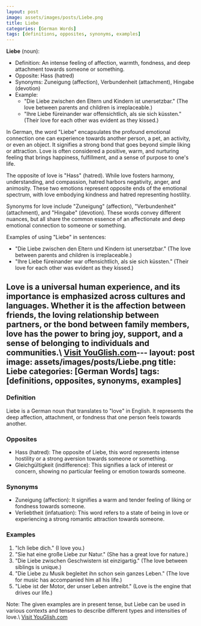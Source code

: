 ```yaml
---
layout: post
image: assets/images/posts/Liebe.png
title: Liebe
categories: [German Words]
tags: [definitions, opposites, synonyms, examples]
---
```


**Liebe** (noun): 

- Definition: An intense feeling of affection, warmth, fondness, and deep attachment towards someone or something.
- Opposite: Hass (hatred)
- Synonyms: Zuneigung (affection), Verbundenheit (attachment), Hingabe (devotion)
- Example: 
  - "Die Liebe zwischen den Eltern und Kindern ist unersetzbar." (The love between parents and children is irreplaceable.)
  - "Ihre Liebe füreinander war offensichtlich, als sie sich küssten." (Their love for each other was evident as they kissed.)

In German, the word "Liebe" encapsulates the profound emotional connection one can experience towards another person, a pet, an activity, or even an object. It signifies a strong bond that goes beyond simple liking or attraction. Love is often considered a positive, warm, and nurturing feeling that brings happiness, fulfillment, and a sense of purpose to one's life.

The opposite of love is "Hass" (hatred). While love fosters harmony, understanding, and compassion, hatred harbors negativity, anger, and animosity. These two emotions represent opposite ends of the emotional spectrum, with love embodying kindness and hatred representing hostility.

Synonyms for love include "Zuneigung" (affection), "Verbundenheit" (attachment), and "Hingabe" (devotion). These words convey different nuances, but all share the common essence of an affectionate and deep emotional connection to someone or something.

Examples of using "Liebe" in sentences:
- "Die Liebe zwischen den Eltern und Kindern ist unersetzbar." (The love between parents and children is irreplaceable.)
- "Ihre Liebe füreinander war offensichtlich, als sie sich küssten." (Their love for each other was evident as they kissed.)

Love is a universal human experience, and its importance is emphasized across cultures and languages. Whether it is the affection between friends, the loving relationship between partners, or the bond between family members, love has the power to bring joy, support, and a sense of belonging to individuals and communities.\ <a id="yg-widget-0" class="youglish-widget" data-query="Liebe" data-lang="german" data-components="8412" data-auto-start="0" data-bkg-color="theme_light" data-title="How%20to%20pronounce%20Liebe%20in%20German"  rel="nofollow" href="https://youglish.com">Visit YouGlish.com</a><script async src="https://youglish.com/public/emb/widget.js" charset="utf-8"></script>---
layout: post
image: assets/images/posts/Liebe.png
title: Liebe
categories: [German Words]
tags: [definitions, opposites, synonyms, examples]
---

### Definition

Liebe is a German noun that translates to "love" in English. It represents the deep affection, attachment, or fondness that one person feels towards another.

### Opposites

- Hass (hatred): The opposite of Liebe, this word represents intense hostility or a strong aversion towards someone or something.
- Gleichgültigkeit (indifference): This signifies a lack of interest or concern, showing no particular feeling or emotion towards someone.

### Synonyms

- Zuneigung (affection): It signifies a warm and tender feeling of liking or fondness towards someone.
- Verliebtheit (infatuation): This word refers to a state of being in love or experiencing a strong romantic attraction towards someone.

### Examples

1. "Ich liebe dich." (I love you.)
2. "Sie hat eine große Liebe zur Natur." (She has a great love for nature.)
3. "Die Liebe zwischen Geschwistern ist einzigartig." (The love between siblings is unique.)
4. "Die Liebe zu Musik begleitet ihn schon sein ganzes Leben." (The love for music has accompanied him all his life.)
5. "Liebe ist der Motor, der unser Leben antreibt." (Love is the engine that drives our life.)

Note: The given examples are in present tense, but Liebe can be used in various contexts and tenses to describe different types and intensities of love.\ <a id="yg-widget-0" class="youglish-widget" data-query="Liebe" data-lang="german" data-components="8412" data-auto-start="0" data-bkg-color="theme_light" data-title="How%20to%20pronounce%20Liebe%20in%20German"  rel="nofollow" href="https://youglish.com">Visit YouGlish.com</a><script async src="https://youglish.com/public/emb/widget.js" charset="utf-8"></script>